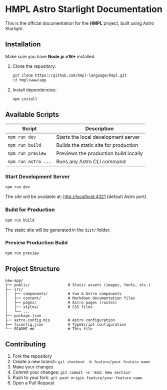 # HMPL Astro Starlight Documentation

This is the official documentation for the **HMPL** project, built using Astro Starlight.

## Installation

Make sure you have **Node.js v18+** installed.

1. Clone the repository:

   ```bash
   git clone https://github.com/hmpl-language/hmpl.git
   cd hmpl/www/app
   ```

2. Install dependencies:
   ```bash
   npm install
   ```

## Available Scripts

| Script              | Description                           |
| ------------------- | ------------------------------------- |
| `npm run dev`       | Starts the local development server   |
| `npm run build`     | Builds the static site for production |
| `npm run preview`   | Previews the production build locally |
| `npm run astro ...` | Runs any Astro CLI command            |

### Start Development Server

```bash
npm run dev
```

The site will be available at: [http://localhost:4321](http://localhost:4321) (default Astro port)

### Build for Production

```bash
npm run build
```

The static site will be generated in the `dist/` folder.

### Preview Production Build

```bash
npm run preview
```

## Project Structure

```
new-app/
├── public/                 # Static assets (images, fonts, etc.)
├── src/
│   ├── components/         # Vue & Astro components
│   ├── content/            # Markdown documentation files
│   ├── pages/              # Astro pages (routes)
│   ├── styles/             # CSS files
│   └── ...
├── package.json
├── astro.config.mjs        # Astro configuration
├── tsconfig.json           # TypeScript configuration
└── README.md               # This file
```

## Contributing

1. Fork the repository
2. Create a new branch: `git checkout -b feature/your-feature-name`
3. Make your changes
4. Commit your changes: `git commit -m 'Add: New section'`
5. Push to your fork: `git push origin feature/your-feature-name`
6. Open a Pull Request
